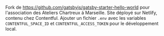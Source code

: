 Fork de https://github.com/gatsbyjs/gatsby-starter-hello-world pour l'association des Ateliers Chartreux à Marseille.
Site déployé sur Netlify, contenu chez Contentful.
Ajouter un fichier `.env` avec les variables `CONTENTFUL_SPACE_ID` et `CONTENTFUL_ACCESS_TOKEN` pour le développement local.
